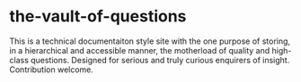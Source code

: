# the-vault-of-questions
This is a technical documentaiton style site with the one purpose of storing, in a hierarchical and accessible manner, the motherload of quality and high-class questions. Designed for serious and truly curious enquirers of insight. Contribution welcome.
